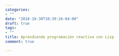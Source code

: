 ```yaml
---
categories:
- ""
date: "2018-10-30T10:39:26-04:00"
draft: true
tags:
- ""
title: Aprendiendo programación reactiva con Lisp
comment: true

---
```

